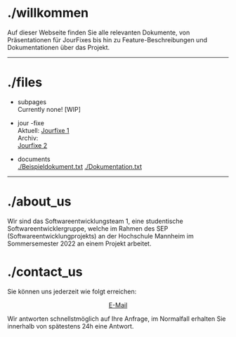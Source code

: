 # ./willkommen

Auf dieser Webseite finden Sie alle relevanten Dokumente, von Präsentationen für JourFixes bis hin zu Feature-Beschreibungen und Dokumentationen über das Projekt.

* * *

# ./files  

* subpages  
Currently none! [WIP]

* jour -fixe  
Aktuell: 
[Jourfixe 1](jourfixes/jourfixe_1)  
Archiv:  
[Jourfixe 2](jourfixes/jourfixe_2)

* documents  
[./Beispieldokument.txt](documents/example.txt)
[./Dokumentation.txt](documents/example.txt)

* * *

# ./about_us
Wir sind das Softwareentwicklungsteam 1, eine studentische Softwareentwicklergruppe, welche im Rahmen des SEP (Softwareentwicklungprojekts) an der Hochschule Mannheim im Sommersemester 2022 an einem Projekt arbeitet.
  
# ./contact_us

Sie können uns jederzeit wie folgt erreichen:  
<p align="center">
    <a href="mailto:nojomyth@gmx.de?subject=Anfrage%20zum%20SEP%20-%20">E-Mail</a>
</p>

Wir antworten schnellstmöglich auf Ihre Anfrage, im Normalfall erhalten Sie innerhalb von spätestens 24h eine Antwort.
